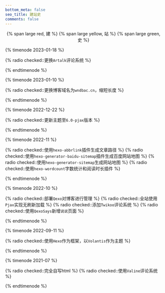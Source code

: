 ```yaml
---
bottom_meta: false
seo_title: 建站史
comments: false
---
```


<center>
{% span large red, 建 %}
{% span large yellow, 站 %}
{% span large green, 史 %}
</center>

{% timenode 2023-01-18 %}

{% radio checked::更换`Artalk`评论系统 %}

{% endtimenode %}

{% timenode 2023-01-10 %}

{% radio checked::更换博客域名为`wndbac.cn`，缩短长度 %}

{% endtimenode %}

{% timenode 2022-12-22 %}

{% radio checked::更新主题至`6.0-pjax`版本 %}

{% endtimenode %}

{% timenode 2022-11 %}

{% radio checked::使用`hexo-abbrlink`插件生成文章路径 %}
{% radio checked::使用`hexo-generator-baidu-sitemap`插件生成百度网站地图 %}
{% radio checked::使用`hexo-generator-sitemap`生成网站地图 %}
{% radio checked::使用`hexo-wordcount`字数统计和阅读时长插件 %}

{% endtimenode %}

{% timenode 2022-10 %}

{% radio checked::部署`Qexo`对博客进行管理 %}
{% radio checked::全站使用`Pjax`实现无刷新加载 %}
{% radio checked::添加`Twikoo`评论系统 %}
{% radio checked::使用`QexoSays`新增`说说`页面 %}

{% endtimenode %}

{% timenode 2022-09-11 %}

{% radio checked::使用`Hexo`作为框架，以`Volantis`作为主题 %}

{% endtimenode %}

{% timenode 2021-07 %}

{% radio checked::完全自写html %}
{% radio checked::使用`Valine`评论系统 %}

{% endtimenode %}
